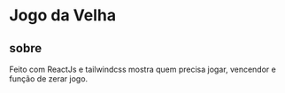 # Jogo da Velha

## sobre

Feito com ReactJs e tailwindcss
mostra quem precisa jogar, vencendor e função de zerar jogo.
